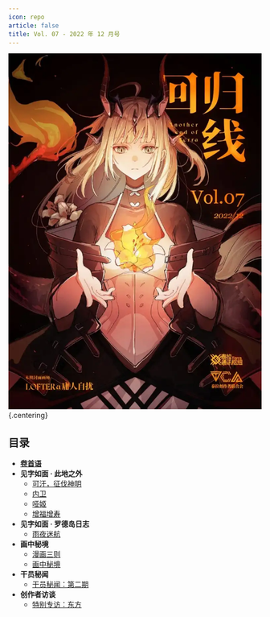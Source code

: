 ```yaml
---
icon: repo
article: false
title: Vol. 07 - 2022 年 12 月号
---
```


![](./res/cover.webp) {.centering}

## 目录

- [**卷首语**](intro.html)
- **见字如面 · 此地之外**
  - [可汗，征伐神明](article1.html)
  - [内卫](article2.html)
  - [哑姬](article3.html)
  - [增福增寿](article5.html)
- **见字如面 · 罗德岛日志**
  - [雨夜迷航](article4.html)
- **画中秘境**
  - [漫画三则](comic1.html)
  - [画中秘境](paintings.html)
- **干员秘闻**
  - [干员秘闻：第二期](ope_sec.html)
- **创作者访谈**
  - [特别专访：东方](interview.html)

<Ads />